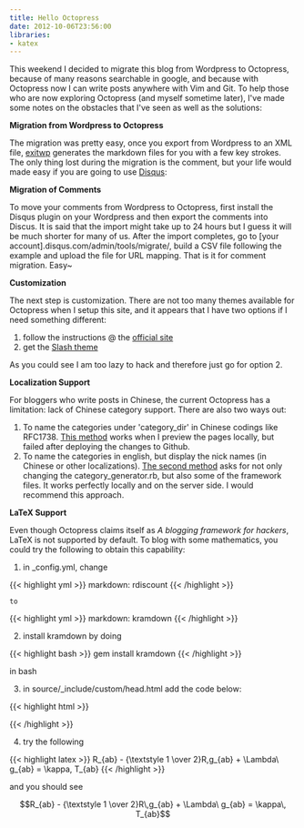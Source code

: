 ```yaml
---
title: Hello Octopress
date: 2012-10-06T23:56:00
libraries:
- katex
---
```


This weekend I decided to migrate this blog from Wordpress to Octopress, because of many reasons searchable in google, and because with Octopress now I can write posts anywhere with Vim and Git. To help those who are now exploring Octopress (and myself sometime later), I've made some notes on the obstacles that I've seen as well as the solutions:

<!--more-->

**Migration from Wordpress to Octopress**

The migration was pretty easy, once you export from Wordpress to an XML file, [exitwp](https://github.com/thomasf/exitwp) generates the markdown files for you with a few key strokes. The only thing lost during the migration is the comment, but your life would made easy if you are going to use [Disqus](disqus.com):

**Migration of Comments**

To move your comments from Wordpress to Octopress, first install the Disqus plugin on your Wordpress and then export the comments into Discus.
It is said that the import might take up to 24 hours but I guess it will be much shorter for many of us.
After the import completes, go to \[your account\].disqus.com/admin/tools/migrate/, build a CSV file following the example and upload the file for URL mapping. That is it for comment migration. Easy~

**Customization**

The next step is customization. There are not too many themes available for Octopress when I setup this site, and it appears that I have two options if I need something different:

   1. follow the instructions @ the [official site](http://Octopress.org/docs/theme/template)
   2. get the [Slash theme](http://zespia.tw/Octopress-Theme-Slash/#overview)

As you could see I am too lazy to hack and therefore just go for option 2.

**Localization Support**

For bloggers who write posts in Chinese, the current Octopress has a limitation: lack of Chinese category support. There are also two ways out:

   1. To name the categories under 'category_dir' in Chinese codings like RFC1738. [This method](http://geron.heroku.com/blog/2012/03/octo-cate-cn-spo) works when I preview the pages locally, but failed after deploying the changes to Github.
   2. To name the categories in english, but display the nick names (in Chinese or other localizations). [The second method](http://blog.sprabbit.com/blog/2012/03/23/Octopress/) asks for not only changing the category_generator.rb, but also some of the framework files. It works perfectly locally and on the server side. I would recommend this approach.

**LaTeX Support**

Even though Octopress claims itself as *A blogging framework for hackers*, LaTeX is not supported by default. To blog with some mathematics, you could try the following to obtain this capability:

1. in _config.yml, change

{{< highlight yml >}}
        markdown: rdiscount
{{< /highlight >}}

    to

{{< highlight yml >}}
        markdown: kramdown
{{< /highlight >}}

2. install kramdown by doing

{{< highlight bash >}}
        gem install kramdown
{{< /highlight >}}

   in bash

3. in source/_include/custom/head.html add the code below:

{{< highlight html >}}
   <script type="text/javascript"
       src="http://cdn.mathjax.org/mathjax/latest/MathJax.js?config=TeX-AMS-MML_HTMLorMML">
   </script>
{{< /highlight >}}

4. try the following

{{< highlight latex >}}
    R_{ab} - {\textstyle 1 \over 2}R\,g_{ab} + \Lambda\ g_{ab} = \kappa\, T_{ab}
{{< /highlight >}}

and you should see

$$R_{ab} - {\textstyle 1 \over 2}R\,g_{ab} + \Lambda\ g_{ab} = \kappa\, T_{ab}$$

